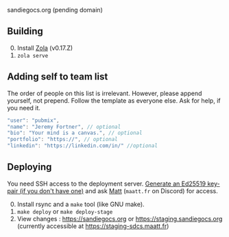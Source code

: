 sandiegocs.org (pending domain)

## Building

0. Install [Zola](https://www.getzola.org) (v0.17.Z)
1. `zola serve`

## Adding self to team list
The order of people on this list is irrelevant. However, please append yourself, not prepend. Follow the template as everyone else. Ask for help, if you need it.

```js
"user": "pubmix",
"name": "Jeremy Fortner", // optional
"bio": "Your mind is a canvas.", // optional
"portfolio": "https://", // optional
"linkedin": "https://linkedin.com/in/" //optional
```

## Deploying
You need SSH access to the deployment server. [Generate an Ed25519 key-pair (if you don't have one)](https://docs.github.com/en/authentication/connecting-to-github-with-ssh/generating-a-new-ssh-key-and-adding-it-to-the-ssh-agent) and ask [Matt](https://maatt.fr/contact) (`maatt.fr` on Discord) for access.

0. Install rsync and a `make` tool (like GNU make).
1. `make deploy` or `make deploy-stage`
2. View changes : https://sandiegocs.org or https://staging.sandiegocs.org (currently accessible at https://staging-sdcs.maatt.fr)
